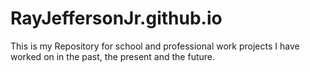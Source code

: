 # RayJeffersonJr.github.io
This is my Repository for school and professional work projects I have worked on in the past, the present and the future.
